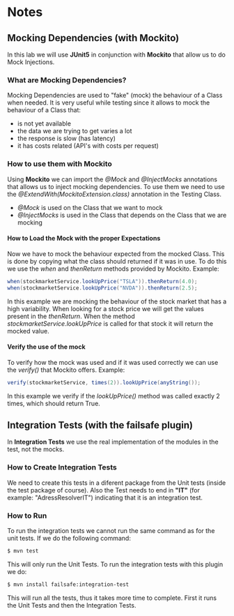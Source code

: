 # Notes

## Mocking Dependencies (with Mockito)

In this lab we will use **JUnit5** in conjunction with **Mockito** that allow us to do Mock Injections.

### What are Mocking Dependencies?

Mocking Dependencies are used to "fake" (mock) the behaviour of a Class when needed. It is very useful while testing since it allows to mock the behaviour of a Class that:

- is not yet available
- the data we are trying to get varies a lot
- the response is slow (has latency)
- it has costs related (API's with costs per request)

### How to use them with Mockito

Using **Mockito** we can import the *@Mock* and *@InjectMocks* annotations that allows us to inject mocking dependencies. To use them we need to use the *@ExtendWith(MockitoExtension.class)* annotation in the Testing Class.

- *@Mock* is used on the Class that we want to mock
- *@InjectMocks* is used in the Class that depends on the Class that we are mocking

#### How to Load the Mock with the proper Expectations

Now we have to mock the behaviour expected from the mocked Class. This is done by copying what the class should returned if it was in use. To do this we use the *when* and *thenReturn* methods provided by Mockito. Example:

```java
when(stockmarketService.lookUpPrice("TSLA")).thenReturn(4.0);
when(stockmarketService.lookUpPrice("NVDA")).thenReturn(2.5);
```
 In this example we are mocking the behaviour of the stock market that has a high variability. When looking for a stock price we will get the values present in the *thenReturn*.
 When the method *stockmarketService.lookUpPrice* is called for that stock it will return the mocked value.

#### Verify the use of the mock

To verify how the mock was used and if it was used correctly we can use the *verify()* that Mockito offers. Example:

```java
verify(stockmarketService, times(2)).lookUpPrice(anyString());
```

In this example we verify if the *lookUpPrice()* method was called exactly 2 times, which should return True.

## Integration Tests (with the failsafe plugin)

In **Integration Tests** we use the real implementation of the modules in the test, not the mocks.

### How to Create Integration Tests

We need to create this tests in a diferent package from the Unit tests (inside the test package of course). Also the Test needs to end in **"IT"** (for example: "AdressResolverIT") indicating that it is an integration test.

### How to Run

To run the integration tests we cannot run the same command as for the unit tests. If we do the following command:

```bash
$ mvn test
```

This will only run the Unit Tests. To run the integration tests with this plugin we do:

```bash
$ mvn install failsafe:integration-test
```

This will run all the tests, thus it takes more time to complete. First it runs the Unit Tests and then the Integration Tests.
